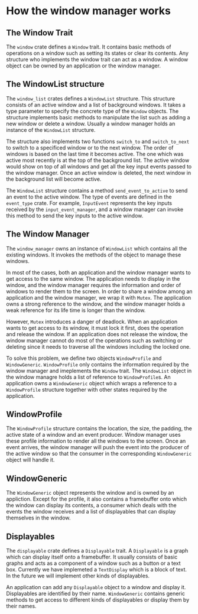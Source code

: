 # How the window manager works

## The Window Trait

The `window` crate defines a `Window` trait. It contains basic methods of operations on a window such as setting its states or clear its contents. Any structure who implements the window trait can act as a window. A window object can be owned by an application or the window manager.

## The WindowList structure

The `window_list` crates defines a `WindowList` structure. This structure consists of an active window and a list of background windows. It takes a type parameter to specify the concrete type of the `Window` objects. The structure implements basic methods to manipulate the list such as adding a new window or delete a window. Usually a window manager holds an instance of the `WindowList` structure.

The structure also implements two functions `switch_to` and `switch_to_next` to switch to a specificed window or to the next window. The order of windows is based on the last time it becomes active. The one which was active most recently is at the top of the background list. The active window would show on top of all windows and get all the key input events passed to the window manager. Once an active window is deleted, the next window in the background list will become active.

The `WindowList` structure contains a method `send_event_to_active` to send an event to the active window. The type of events are defined in the `event_type` crate. For example, `InputEvent` represents the key inputs received by the `input_event_manager`, and a window manager can invoke this method to send the key inputs to the active window.

## The Window Manager

The `window_manager` owns an instance of `WindowList` which contains all the existing windows. It invokes the methods of the object to manage these windows.

In most of the cases, both an application and the window manager wants to get access to the same window. The application needs to display in the window, and the window manager requires the information and order of windows to render them to the screen. In order to share a window among an application and the window manager, we wrap it with `Mutex`. The application owns a strong reference to the window, and the window manager holds a weak reference for its life time is longer than the window.

However, `Mutex` introduces a danger of deadlock. When an application wants to get access to its window, it must lock it first, does the operation and release the window. If an application does not release the window, the window manager cannot do most of the operations such as switching or deleting since it needs to traverse all the windows including the locked one. 

To solve this problem, we define two objects `WindowProfile` and `WindowGeneric`. `WindowProfile` only contains the information required by the window manager and imeplements the `Window` trait. The `WindowList` object in the window managre holds a list of reference to `WindowProfile`s. An application owns a `WindowGeneric` object which wraps a reference to a `WindowProfile` structure together with other states required by the application. 

## WindowProfile

The `WindowProfile` structure contains the location, the size, the padding, the active state of a window and an event producer. Window manager uses these profile information to render all the windows to the screen. Once an event arrives, the window manager will push the event into the producer of the active window so that the consumer in the corresponding `WindowGeneric` object will handle it.

## WindowGeneric

The `WindowGeneric` object represents the window and is owned by an appliction. Except for the profile, it also contains a framebuffer onto which the window can display its contents, a consumer which deals with the events the window receives and a list of displayables that can display themselves in the window.


## Displayables

The `displayable` crate defines a `Displayable` trait. A `Displayable` is a graph which can display itself onto a framebuffer. It usually consists of basic graphs and acts as a component of a window such as a button or a text box. Currently we have implemeted a `TextDisplay` which is a block of text. In the future we will implement other kinds of displayables.

An application can add any `Displayable` object to a window and display it. Displayables are identified by their name. `WindowGeneric` contains generic methods to get access to different kinds of displayables or display them by their names.